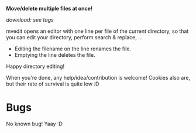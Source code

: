 **Move/delete multiple files at once!**

*download: see tags*

mvedit opens an editor with one line per file of the current directory, so that
you can edit your directory, perform search & replace, ...

* Editing the filename on the line renames the file.
* Emptying the line deletes the file.

Happy directory editing!



When you're done, any help/idea/contribution is welcome! 
Cookies also are, but their rate of survival is quite low :D

Bugs
======

No known bug! Yaay :D
